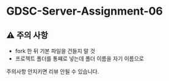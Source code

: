 # GDSC-Server-Assignment-06

## ⚠️ 주의 사항

* fork 한 뒤 기본 파일을 건들지 말 것
* 프로젝트 폴더를 통쨰로 넣는데 폴더 이름을 자기 이름으로

주의사항 안지키면 리뷰 안될 수 있습니다.

